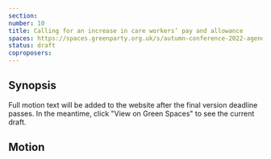 ```yaml
---
section:
number: 10
title: Calling for an increase in care workers’ pay and allowance
spaces: https://spaces.greenparty.org.uk/s/autumn-conference-2022-agenda-forum/?contentId=101890
status: draft
coproposers:
---
```

## Synopsis
Full motion text will be added to the website after the final version deadline passes. In the meantime, click "View on Green Spaces" to see the current draft.

## Motion
